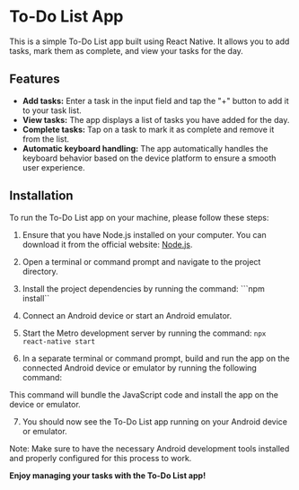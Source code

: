 # To-Do List App

This is a simple To-Do List app built using React Native. It allows you to add tasks, mark them as complete, and view your tasks for the day.

## Features

- **Add tasks:** Enter a task in the input field and tap the "+" button to add it to your task list.
- **View tasks:** The app displays a list of tasks you have added for the day.
- **Complete tasks:** Tap on a task to mark it as complete and remove it from the list.
- **Automatic keyboard handling:** The app automatically handles the keyboard behavior based on the device platform to ensure a smooth user experience.

## Installation

To run the To-Do List app on your machine, please follow these steps:

1. Ensure that you have Node.js installed on your computer. You can download it from the official website: [Node.js](https://nodejs.org).

2. Open a terminal or command prompt and navigate to the project directory.

3. Install the project dependencies by running the command:
```npm install``
4. Connect an Android device or start an Android emulator.

5. Start the Metro development server by running the command:
```npx react-native start```

6. In a separate terminal or command prompt, build and run the app on the connected Android device or emulator by running the following command:

This command will bundle the JavaScript code and install the app on the device or emulator.

7. You should now see the To-Do List app running on your Android device or emulator.

Note: Make sure to have the necessary Android development tools installed and properly configured for this process to work.

**Enjoy managing your tasks with the To-Do List app!**

